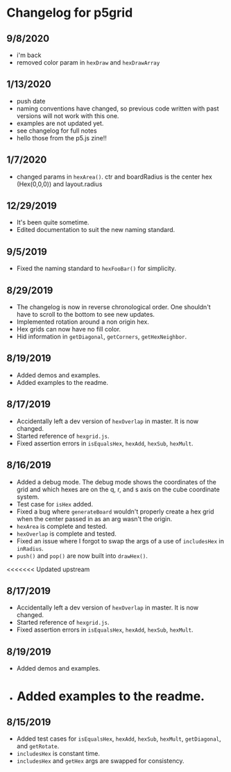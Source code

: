 # Changelog for p5grid

## 9/8/2020

- i'm back
- removed color param in `hexDraw` and `hexDrawArray`

## 1/13/2020

- push date
- naming conventions have changed, so previous code written with past versions will not work with this one.
- examples are not updated yet.
- see changelog for full notes
- hello those from the p5.js zine!!

## 1/7/2020

- changed params in `hexArea()`. ctr and boardRadius is the center hex (Hex(0,0,0)) and layout.radius

## 12/29/2019

- It's been quite sometime.
- Edited documentation to suit the new naming standard.

## 9/5/2019

- Fixed the naming standard to `hexFooBar()` for simplicity.

## 8/29/2019

- The changelog is now in reverse chronological order. One shouldn't have to scroll to the bottom to see new updates.
- Implemented rotation around a non origin hex.
- Hex grids can now have no fill color.
- Hid information in `getDiagonal`, `getCorners`, `getHexNeighbor`.

## 8/19/2019

- Added demos and examples.
- Added examples to the readme.

## 8/17/2019

- Accidentally left a dev version of `hexOverlap` in master. It is now changed.
- Started reference of `hexgrid.js`.
- Fixed assertion errors in `isEqualsHex`, `hexAdd`, `hexSub`, `hexMult`.

## 8/16/2019

- Added a debug mode. The debug mode shows the coordinates of the grid and which hexes are on the q, r, and s axis on the cube coordinate system.
- Test case for `isHex` added.
- Fixed a bug where `generateBoard` wouldn't properly create a hex grid when the center passed in as an arg wasn't the origin.
- `hexArea` is complete and tested.
- `hexOverlap` is complete and tested.
- Fixed an issue where I forgot to swap the args of a use of `includesHex` in `inRadius`.
- `push()` and `pop()` are now built into `drawHex()`.

<<<<<<< Updated upstream

## 8/17/2019

- Accidentally left a dev version of `hexOverlap` in master. It is now changed.
- Started reference of `hexgrid.js`.
- Fixed assertion errors in `isEqualsHex`, `hexAdd`, `hexSub`, `hexMult`.

## 8/19/2019

- Added demos and examples.
- # Added examples to the readme.

## 8/15/2019

- Added test cases for `isEqualsHex`, `hexAdd`, `hexSub`, `hexMult`, `getDiagonal`, and `getRotate`.
- `includesHex` is constant time.
- `includesHex` and `getHex` args are swapped for consistency.
